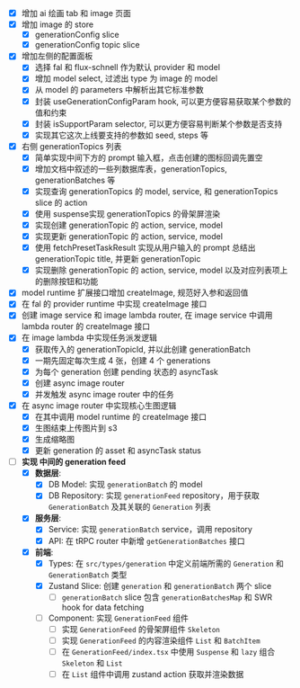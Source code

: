 - [x] 增加 ai 绘画 tab 和 image 页面
- [x] 增加 image 的 store
  - [x] generationConfig slice
  - [x] generationConfig topic slice
- [x] 增加左侧的配置面板
  - [x] 选择 fal 和 flux-schnell 作为默认 provider 和 model
  - [x] 增加 model select, 过滤出 type 为 image 的 model
  - [x] 从 model 的 parameters 中解析出其它标准参数
  - [x] 封装 useGenerationConfigParam hook, 可以更方便容易获取某个参数的值和约束
  - [x] 封装 isSupportParam selector, 可以更方便容易判断某个参数是否支持
  - [x] 实现其它这次上线要支持的参数如 seed, steps 等
- [x] 右侧 generationTopics 列表
  - [x] 简单实现中间下方的 prompt 输入框，点击创建的图标回调先置空
  - [x] 增加文档中叙述的一些列数据库表，generationTopics, generationBatches 等
  - [x] 实现查询 generationTopics 的 model, service, 和 generationTopics slice 的 action
  - [x] 使用 suspense实现 generationTopics 的骨架屏渲染
  - [x] 实现创建 generationTopic 的 action, service, model
  - [x] 实现更新 generationTopic 的 action, service, model
  - [x] 使用 fetchPresetTaskResult 实现从用户输入的 prompt 总结出 generationTopic title, 并更新 generationTopic
  - [x] 实现删除 generationTopic 的 action, service, model 以及对应列表项上的删除按钮和功能
- [x] model runtime 扩展接口增加 createImage, 规范好入参和返回值
- [x] 在 fal 的 provider runtime 中实现 createImage 接口
- [x] 创建 image service 和 image lambda router, 在 image service 中调用 lambda router 的 createImage 接口
- [x] 在 image lambda 中实现任务派发逻辑
  - [x] 获取传入的 generationTopicId, 并以此创建 generationBatch
  - [x] 一期先固定每次生成 4 张，创建 4 个 generations
  - [x] 为每个 generation 创建 pending 状态的 asyncTask
  - [x] 创建 async image router
  - [x] 并发触发 async image router 中的任务
- [x] 在 async image router 中实现核心生图逻辑
  - [x] 在其中调用 model runtime 的 createImage 接口
  - [x] 生图结束上传图片到 s3
  - [x] 生成缩略图
  - [x] 更新 generation 的 asset 和 asyncTask status
- [ ] **实现 中间的 generation feed**
  - [x] **数据层**:
    - [x] DB Model: 实现 `generationBatch` 的 model
    - [x] DB Repository: 实现 `generationFeed` repository，用于获取 `GenerationBatch` 及其关联的 `Generation` 列表
  - [x] **服务层**:
    - [x] Service: 实现 `generationBatch` service，调用 repository
    - [x] API: 在 tRPC router 中新增 `getGenerationBatches` 接口
  - [x] **前端**:
    - [x] Types: 在 `src/types/generation` 中定义前端所需的 `Generation` 和 `GenerationBatch` 类型
    - [x] Zustand Slice: 创建 `generation` 和 `generationBatch` 两个 slice
      - [ ] `generationBatch` slice 包含 `generationBatchesMap` 和 SWR hook for data fetching
    - [ ] Component: 实现 `GenerationFeed` 组件
      - [ ] 实现 `GenerationFeed` 的骨架屏组件 `Skeleton`
      - [ ] 实现 `GenerationFeed` 的内容渲染组件 `List` 和 `BatchItem`
      - [ ] 在 `GenerationFeed/index.tsx` 中使用 `Suspense` 和 `lazy` 组合 `Skeleton` 和 `List`
      - [ ] 在 `List` 组件中调用 zustand action 获取并渲染数据
